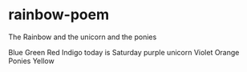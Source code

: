 # rainbow-poem
The Rainbow and the unicorn and the ponies

Blue 
Green
Red 
Indigo
today is Saturday
purple
unicorn
Violet
Orange
Ponies
Yellow

